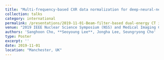```yaml
---
title: "Multi-frequency-based CXR data normalization for deep-neural-network classifier"
collection: talks
category: international
permalink: /presentations/2019-11-01-Beam-filter-based dual-energy CT imaging by use of sinogram streaking
venue: "2019 IEEE Nuclear Science Symposium (NSS) and Medical Imaging Conference (MIC)"
authors: 'Sanghoon Cho, **Seoyoung Lee**, Jongha Lee, Seungryong Cho'
type: Poster
excerpt: ''
date: 2019-11-01
location: "Manchester, UK"
---
```


